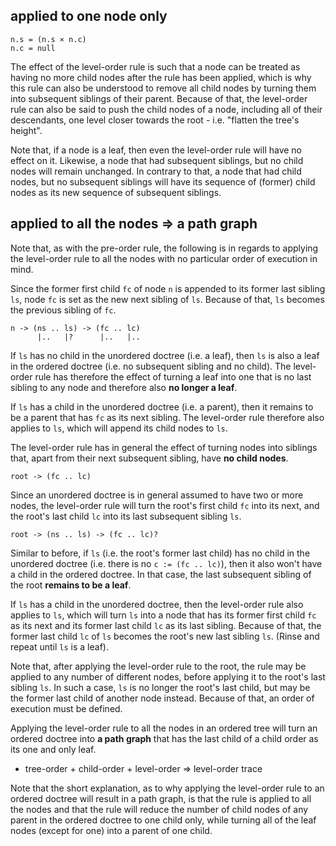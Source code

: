
<!-- ======================================================================= -->
## applied to one node only

```
n.s = (n.s × n.c)
n.c = null
```

The effect of the level-order rule is such that a node can be treated as having
no more child nodes after the rule has been applied, which is why this rule can
also be understood to remove all child nodes by turning them into subsequent
siblings of their parent. Because of that, the level-order rule can also be
said to push  the child nodes of a node, including all of their descendants,
one level closer towards the root - i.e. "flatten the tree's height".

Note that, if a node is a leaf, then even the level-order rule will have no
effect on it. Likewise, a node that had subsequent siblings, but no child nodes
will remain unchanged. In contrary to that, a node that had child nodes, but
no subsequent siblings will have its sequence of (former) child nodes as its
new sequence of subsequent siblings.

<!-- ======================================================================= -->
## applied to all the nodes => a path graph

Note that, as with the pre-order rule, the following is in regards to applying
the level-order rule to all the nodes with no particular order of execution in
mind.

Since the former first child `fc` of node `n` is appended to its former last
sibling `ls`, node `fc` is set as the new next sibling of `ls`. Because of
that, `ls` becomes the previous sibling of `fc`.

```
n -> (ns .. ls) -> (fc .. lc)
      |..   |?      |..   |..
```

If `ls` has no child in the unordered doctree (i.e. a leaf), then `ls` is also
a leaf in the ordered doctree (i.e. no subsequent sibling and no child). The
level-order rule has therefore the effect of turning a leaf into one that is
no last sibling to any node and therefore also **no longer a leaf**.

If `ls` has a child in the unordered doctree (i.e. a parent), then it remains
to be a parent that has `fc` as its next sibling. The level-order rule therefore
also applies to `ls`, which will append its child nodes to `ls`.

The level-order rule has in general the effect of turning nodes into siblings
that, apart from their next subsequent sibling, have **no child nodes**.

```
root -> (fc .. lc)
```

Since an unordered doctree is in general assumed to have two or more nodes,
the level-order rule will turn the root's first child `fc` into its next, and
the root's last child `lc` into its last subsequent sibling `ls`.

```
root -> (ns .. ls) -> (fc .. lc)?
```

Similar to before, if `ls` (i.e. the root's former last child) has no child
in the unordered doctree (i.e. there is no `c := (fc .. lc)`), then it also
won't have a child in the ordered doctree. In that case, the last subsequent
sibling of the root **remains to be a leaf**.

If `ls` has a child in the unordered doctree, then the level-order rule also
applies to `ls`, which will turn `ls` into a node that has its former first
child `fc` as its next and its former last child `lc` as its last sibling.
Because of that, the former last child `lc` of `ls` becomes the root's new
last sibling `ls`. (Rinse and repeat until `ls` is a leaf).

Note that, after applying the level-order rule to the root, the rule may be
applied to any number of different nodes, before applying it to the root's
last sibling `ls`. In such a case, `ls` is no longer the root's last child,
but may be the former last child of another node instead. Because of that,
an order of execution must be defined.

Applying the level-order rule to all the nodes in an ordered tree will turn
an ordered doctree into **a path graph** that has the last child of a child
order as its one and only leaf.

* tree-order + child-order + level-order => level-order trace

Note that the short explanation, as to why applying the level-order rule to
an ordered doctree will result in a path graph, is that the rule is applied
to all the nodes and that the rule will reduce the number of child nodes of
any parent in the ordered doctree to one child only, while turning all of
the leaf nodes (except for one) into a parent of one child.

